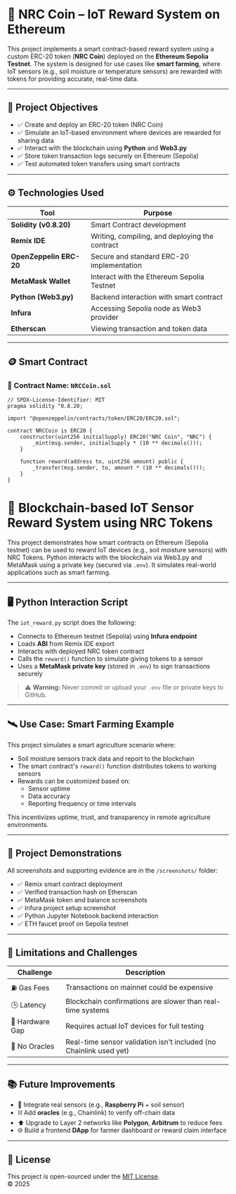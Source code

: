 # 🌱 NRC Coin – IoT Reward System on Ethereum

This project implements a smart contract-based reward system using a custom ERC-20 token (**NRC Coin**) deployed on the **Ethereum Sepolia Testnet**. The system is designed for use cases like **smart farming**, where IoT sensors (e.g., soil moisture or temperature sensors) are rewarded with tokens for providing accurate, real-time data.

---

## 📌 Project Objectives

- ✅ Create and deploy an ERC-20 token (NRC Coin)
- ✅ Simulate an IoT-based environment where devices are rewarded for sharing data
- ✅ Interact with the blockchain using **Python** and **Web3.py**
- ✅ Store token transaction logs securely on Ethereum (Sepolia)
- ✅ Test automated token transfers using smart contracts

---

## ⚙️ Technologies Used

| Tool | Purpose |
|------|---------|
| **Solidity (v0.8.20)** | Smart Contract development |
| **Remix IDE** | Writing, compiling, and deploying the contract |
| **OpenZeppelin ERC-20** | Secure and standard ERC-20 implementation |
| **MetaMask Wallet** | Interact with the Ethereum Sepolia Testnet |
| **Python (Web3.py)** | Backend interaction with smart contract |
| **Infura** | Accessing Sepolia node as Web3 provider |
| **Etherscan** | Viewing transaction and token data |

---

## 🪙 Smart Contract

### 📄 Contract Name: `NRCCoin.sol`

```solidity
// SPDX-License-Identifier: MIT
pragma solidity ^0.8.20;

import "@openzeppelin/contracts/token/ERC20/ERC20.sol";

contract NRCCoin is ERC20 {
    constructor(uint256 initialSupply) ERC20("NRC Coin", "NRC") {
        _mint(msg.sender, initialSupply * (10 ** decimals()));
    }

    function reward(address to, uint256 amount) public {
        _transfer(msg.sender, to, amount * (10 ** decimals()));
    }
}
```

# 🌾 Blockchain-based IoT Sensor Reward System using NRC Tokens

This project demonstrates how smart contracts on Ethereum (Sepolia testnet) can be used to reward IoT devices (e.g., soil moisture sensors) with NRC Tokens. Python interacts with the blockchain via Web3.py and MetaMask using a private key (secured via `.env`). It simulates real-world applications such as smart farming.

---

## 🖥️ Python Interaction Script

The `iot_reward.py` script does the following:

- Connects to Ethereum testnet (Sepolia) using **Infura endpoint**
- Loads **ABI** from Remix IDE export
- Interacts with deployed NRC token contract
- Calls the `reward()` function to simulate giving tokens to a sensor
- Uses a **MetaMask private key** (stored in `.env`) to sign transactions securely

> ⚠️ **Warning:** Never commit or upload your `.env` file or private keys to GitHub.

---

## 🛰️ Use Case: Smart Farming Example

This project simulates a smart agriculture scenario where:

- Soil moisture sensors track data and report to the blockchain
- The smart contract's `reward()` function distributes tokens to working sensors
- Rewards can be customized based on:
  - Sensor uptime
  - Data accuracy
  - Reporting frequency or time intervals

This incentivizes uptime, trust, and transparency in remote agriculture environments.

---

## 📸 Project Demonstrations

All screenshots and supporting evidence are in the `/screenshots/` folder:

- ✅ Remix smart contract deployment
- ✅ Verified transaction hash on Etherscan
- ✅ MetaMask token and balance screenshots
- ✅ Infura project setup screenshot
- ✅ Python Jupyter Notebook backend interaction
- ✅ ETH faucet proof on Sepolia testnet

---

## 🚧 Limitations and Challenges

| Challenge | Description |
|----------|-------------|
| ⛽ Gas Fees | Transactions on mainnet could be expensive |
| 🕒 Latency | Blockchain confirmations are slower than real-time systems |
| 🧱 Hardware Gap | Requires actual IoT devices for full testing |
| 📡 No Oracles | Real-time sensor validation isn't included (no Chainlink used yet) |

---

## 📚 Future Improvements

- 🔌 Integrate real sensors (e.g., **Raspberry Pi** + soil sensor)
- ⛓️ Add **oracles** (e.g., Chainlink) to verify off-chain data
- ⬆️ Upgrade to Layer 2 networks like **Polygon**, **Arbitrum** to reduce fees
- 🌐 Build a frontend **DApp** for farmer dashboard or reward claim interface

---

## 📄 License

This project is open-sourced under the [MIT License](https://opensource.org/licenses/MIT).  
© 2025





